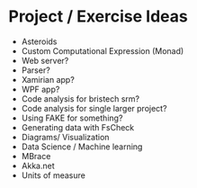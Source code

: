 # Project / Exercise Ideas

- Asteroids
- Custom Computational Expression (Monad)
- Web server?
- Parser?
- Xamirian app?
- WPF app?
- Code analysis for bristech srm?
- Code analysis for single larger project?
- Using FAKE for something?
- Generating data with FsCheck
- Diagrams/ Visualization
- Data Science / Machine learning
- MBrace
- Akka.net
- Units of measure
